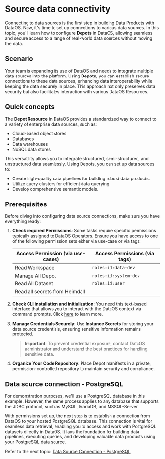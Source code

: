 
# Source data connectivity

Connecting to data sources is the first step in building Data Products with DataOS. Now, it's time to set up connections to various data sources. In this topic, you'll learn how to configure **Depots** in DataOS, allowing seamless and secure access to a range of real-world data sources without moving the data.

## Scenario

Your team is expanding its use of DataOS and needs to integrate multiple data sources into the platform. Using **Depots**, you can establish secure connections to these data sources, enhancing data interoperability while keeping the data securely in place. This approach not only preserves data security but also facilitates interaction with various DataOS Resources.

## Quick concepts

The **Depot Resource** in DataOS provides a standardized way to connect to a variety of enterprise data sources, such as:

- Cloud-based object stores
- Databases
- Data warehouses
- NoSQL data stores

This versatility allows you to integrate structured, semi-structured, and unstructured data seamlessly. Using Depots, you can set up data sources to:

- Create high-quality data pipelines for building robust data products.
- Utilize query clusters for efficient data querying.
- Develop comprehensive semantic models.

## Prerequisites

Before diving into configuring data source connections, make sure you have everything ready:

1. **Check required Permissions**: Some tasks require specific permissions typically assigned to DataOS Operators. Ensure you have access to one of the following permission sets either via use-case or via tags:

    | **Access Permission (via use-cases)**       | **Access Permissions (via tags)**      |
    |--------------------------------------------|---------------------------------------|
    | Read Workspace                             | `roles:id:data-dev `                  |
    | Manage All Depot                           | `roles:id:system-dev`                   |
    | Read All Dataset                           | `roles:id:user`                      |
    | Read all secrets from Heimdall             |                                |

2. **Check CLI installation and initialization**: You need this text-based interface that allows you to interact with the DataOS context via command prompts. Click [here](/interfaces/cli/) to learn more.

3. **Manage Credentials Securely**: Use **Instance Secrets** for storing your data source credentials, ensuring sensitive information remains protected.

    > **Important**: To prevent credential exposure, contact DataOS administrator and understand the best practices for handling sensitive data.

4. **Organize Your Code Repository**: Place Depot manifests in a private, permission-controlled repository to maintain security and compliance. 

## Data source connection - PostgreSQL
For demonstration purposes, we'll use a PostgreSQL database in this example. However, the same process applies to any database that supports the JDBC protocol, such as MySQL, MariaDB, and MSSQL-Server.

With permissions set up, the next step is to establish a connection from DataOS to your hosted PostgreSQL database. This connection is vital for seamless data retrieval, enabling you to access and work with PostgreSQL datasets directly in DataOS. It lays the foundation for building data pipelines, executing queries, and developing valuable data products using your PostgreSQL data source.

Refer to the next topic: [Data Source Connection - PostgreSQL](/learn/dp_developer_learn_track/data_source_connectivity/postgres/)

